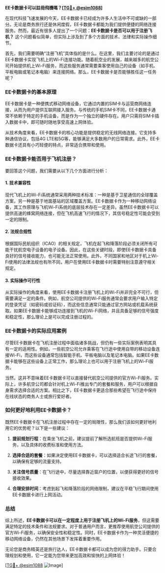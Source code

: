 **EE卡数据卡可以註冊飛機嗎？[[TG💪+ @esim1088](https://t.me/s/esim1088)]**

在现代科技飞速发展的今天，EE卡数据卡已经成为许多人生活中不可或缺的一部分。无论是商务旅行还是休闲度假，EE卡数据卡都能为我们提供便捷的网络连接服务。然而，最近有很多人提出了一个问题：**EE卡数据卡是否可以用于注册飞机？** 这个问题看似简单，但实际上涉及到了多个方面的技术、法律和实际操作细节。

首先，我们需要明确“注册飞机”具体指的是什么。在这里，我们主要讨论的是通过EE卡数据卡实现飞机上的Wi-Fi连接功能。随着航空业的发展，越来越多的航空公司开始提供机上Wi-Fi服务，而这些服务通常需要乘客使用自己的设备（如手机、平板电脑或笔记本电脑）来连接网络。那么，EE卡数据卡是否能够胜任这一任务呢？

### EE卡数据卡的基本原理

EE卡数据卡是一种便携式移动网络设备，它通过内置的SIM卡与运营商网络连接，从而为用户提供互联网接入服务。与传统的手机SIM卡不同，EE卡数据卡通常不依赖于特定的手机设备，而是作为一个独立的硬件存在。用户只需将SIM卡插入数据卡中，即可随时随地享受高速上网体验。

从技术角度来看，EE卡数据卡的核心功能是提供稳定的无线网络连接。它支持多种通信协议，包括4G LTE和5G等，能够满足大多数用户的日常需求。此外，EE卡数据卡还具有小巧轻便的特点，非常适合携带和使用。

### EE卡数据卡能否用于飞机注册？

要回答这个问题，我们需要从以下几个方面进行分析：

#### 1. 技术兼容性

现代飞机上的Wi-Fi系统通常采用两种技术标准：一种是基于卫星通信的全球覆盖方案，另一种是基于地面基站的区域覆盖方案。EE卡数据卡作为一种移动网络设备，其工作原理与飞机Wi-Fi系统的底层技术存在一定差异。虽然EE卡数据卡可以提供高速的蜂窝网络连接，但在飞机高速飞行的情况下，其信号稳定性可能会受到一定的限制。

#### 2. 法规合规性

根据国际民航组织（ICAO）的相关规定，飞机在起飞和降落阶段必须关闭所有可能干扰航空电子设备的电子设备。因此，在这些关键时段，即使EE卡数据卡具备良好的信号接收能力，也可能无法正常使用。此外，不同国家和地区对于机上Wi-Fi使用的法律法规也有所不同，用户在使用EE卡数据卡时需要特别注意遵守相关规定。

#### 3. 实际操作可行性

从实际操作的角度来看，使用EE卡数据卡注册飞机上的Wi-Fi并非完全不可行，但需要满足一定的条件。例如，航空公司提供的Wi-Fi服务通常会要求用户输入特定的登录凭证（如密码或验证码），而这些信息通常只能通过官方网站或机载系统获取。如果EE卡数据卡能够成功连接到飞机的Wi-Fi网络，并且具备足够的信号强度和稳定性，那么理论上是可以完成注册过程的。

### EE卡数据卡的实际应用案例

尽管EE卡数据卡在飞机注册过程中面临诸多挑战，但仍有一些实际案例表明其具有一定的适用性。例如，一些航空公司允许乘客在飞行途中使用自带的移动设备连接Wi-Fi，而这些设备通常包括智能手机、平板电脑以及笔记本电脑。如果EE卡数据卡能够在这些设备上正常工作，那么理论上也可以用于注册飞机上的Wi-Fi服务。

当然，这并不意味着EE卡数据卡可以直接替代航空公司提供的官方Wi-Fi服务。实际上，许多航空公司都会针对机上Wi-Fi推出专门的套餐和服务，用户可以根据自身需求选择合适的方案。相比之下，EE卡数据卡更适合那些希望在飞行途中保持在线状态的商务人士或旅行爱好者。

### 如何更好地利用EE卡数据卡？

既然EE卡数据卡在飞机注册过程中存在一定的局限性，那么我们该如何更好地利用它的优势呢？以下是一些建议：

1. **提前规划行程**：在乘坐飞机之前，建议提前了解所选航班是否提供Wi-Fi服务，以及具体的收费标准和使用方法。
   
2. **选择合适的套餐**：如果决定使用EE卡数据卡，可以选择适合长途飞行的套餐，以确保有足够的流量支持。

3. **关注信号质量**：在飞行途中，尽量选择靠近窗户的位置，以便获得更好的信号接收效果。

4. **合理安排时间**：考虑到起飞和降落阶段的网络限制，建议在平稳飞行期间使用EE卡数据卡进行上网活动。

### 总结

综上所述，**EE卡数据卡可以在一定程度上用于注册飞机上的Wi-Fi服务**，但这需要满足特定的技术条件和法规要求。对于普通用户而言，更推荐使用航空公司提供的官方Wi-Fi服务，以确保安全性和稳定性。同时，EE卡数据卡作为一种灵活便捷的移动网络设备，仍然在其他场景下发挥着重要作用。

无论您是商务精英还是旅行达人，EE卡数据卡都可以成为您的得力助手。只要合理规划和使用，它一定能为您带来更加高效和愉快的上网体验！

[[TG💪+ @esim1088](https://t.me/s/esim1088) ![Image](https://i.postimg.cc/4NQfJmqS/Snipaste-2025-05-13-00-14-12.png)]